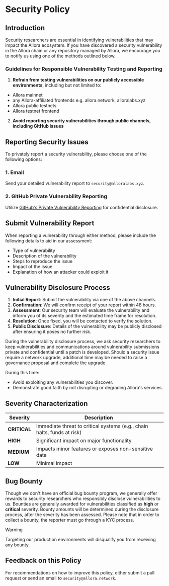 # Security Policy

## Introduction

Security researchers are essential in identifying vulnerabilities that may impact the Allora ecosystem. If you have discovered a security vulnerability in the Allora chain or any repository managed by Allora, we encourage you to notify us using one of the methods outlined below.

### Guidelines for Responsible Vulnerability Testing and Reporting

1. **Refrain from testing vulnerabilities on our publicly accessible environments**, including but not limited to:
  - Allora mainnet
  - any Allora-affiliated frontends e.g. allora.network, alloralabs.xyz
  - Allora public testnets
  - Allora testnet frontend

2. **Avoid reporting security vulnerabilities through public channels, including GitHub issues**

## Reporting Security Issues

To privately report a security vulnerability, please choose one of the following options:

### 1. Email

Send your detailed vulnerability report to `security@alloralabs.xyz`.

### 2. GitHub Private Vulnerability Reporting

Utilize [GitHub's Private Vulnerability Reporting](https://github.com/allora-network/allora-chain/security/advisories/new) for confidential disclosure.

## Submit Vulnerability Report

When reporting a vulnerability through either method, please include the following details to aid in our assessment:

- Type of vulnerability
- Description of the vulnerability
- Steps to reproduce the issue
- Impact of the issue
- Explanation of how an attacker could exploit it

## Vulnerability Disclosure Process

1. **Initial Report**: Submit the vulnerability via one of the above channels.
2. **Confirmation**: We will confirm receipt of your report within 48 hours.
3. **Assessment**: Our security team will evaluate the vulnerability and inform you of its severity and the estimated time frame for resolution.
4. **Resolution**: Once fixed, you will be contacted to verify the solution.
5. **Public Disclosure**: Details of the vulnerability may be publicly disclosed after ensuring it poses no further risk.

During the vulnerability disclosure process, we ask security researchers to keep vulnerabilities and communications around vulnerability submissions private and confidential until a patch is developed. Should a security issue require a network upgrade, additional time may be needed to raise a governance proposal and complete the upgrade.

During this time:

- Avoid exploiting any vulnerabilities you discover.
- Demonstrate good faith by not disrupting or degrading Allora's services.

## Severity Characterization

| Severity     | Description                                                             |
| ------------ | ----------------------------------------------------------------------- |
| **CRITICAL** | Immediate threat to critical systems (e.g., chain halts, funds at risk) |
| **HIGH**     | Significant impact on major functionality                               |
| **MEDIUM**   | Impacts minor features or exposes non-sensitive data                    |
| **LOW**      | Minimal impact                                                          |

## Bug Bounty

Though we don't have an official bug bounty program, we generally offer rewards to security researchers who responsibly disclose vulnerabilities to us. Bounties are generally awarded for vulnerabilities classified as **high** or **critical** severity. Bounty amounts will be determined during the disclosure process, after the severity has been assessed. Please note that in order to collect a bounty, the reporter must go through a KYC process.

> [!WARNING] 
> Targeting our production environments will disqualify you from receiving any bounty.

## Feedback on this Policy

For recommendations on how to improve this policy, either submit a pull request or send an email to `security@allora.network`.
